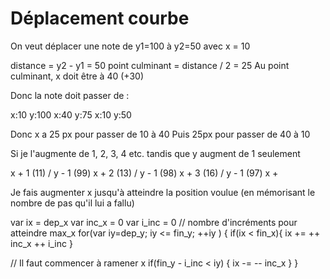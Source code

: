 # Déplacement courbe

On veut déplacer une note de y1=100 à y2=50 avec x = 10

distance = y2 - y1 = 50
point culminant = distance / 2 = 25
Au point culminant, x doit être à 40 (+30)

Donc la note doit passer de :

x:10 y:100
x:40 y:75
x:10 y:50

Donc x a 25 px pour passer de 10 à 40
Puis 25px pour passer de 40 à 10

Si je l'augmente de 1, 2, 3, 4 etc. tandis que y augment de 1 seulement

x + 1 (11) / y - 1 (99)
x + 2 (13) / y - 1 (98)
x + 3 (16) / y - 1 (97)
x + 

Je fais augmenter x jusqu'à atteindre la position voulue (en mémorisant le nombre de pas qu'il lui a fallu)

var ix = dep_x
var inc_x = 0
var i_inc = 0 // nombre d'incréments pour atteindre max_x
for(var iy=dep_y; iy <= fin_y; ++iy )
{
  if(ix < fin_x){
    ix += ++ inc_x
    ++ i_inc
  }
  
  // Il faut commencer à ramener x
  if(fin_y - i_inc < iy)
  {
    ix -= -- inc_x
  }
}
